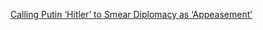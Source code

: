 [Calling Putin ‘Hitler’ to Smear Diplomacy as ‘Appeasement’](https://fair.org/home/calling-putin-hitler-to-smear-diplomacy-as-appeasement/)